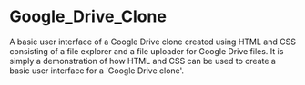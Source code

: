 # Google_Drive_Clone
A basic user interface of a Google Drive clone created using HTML and CSS consisting of a file explorer and a file uploader for Google Drive files.
It is simply a demonstration of how HTML and CSS can be used to create a basic user interface for a 'Google Drive clone'.
